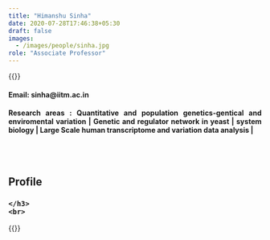 ```yaml
---
title: "Himanshu Sinha"
date: 2020-07-28T17:46:38+05:30
draft: false
images:
  - /images/people/sinha.jpg
role: "Associate Professor"
---
```


{{<rawhtml>}} 
<div align="justify">
<h4>Email: sinha@iitm.ac.in</h4>
<h4>Research areas : Quantitative and population genetics-gentical and enviromental variation | Genetic and regulator network in yeast | system biology | Large Scale human transcriptome and variation data analysis |</h4><br>
</div>
<br>
<div>
	<h2>Profile</h2>
	<h3>

	</h3>
	<br>
</div>

{{</rawhtml>}}